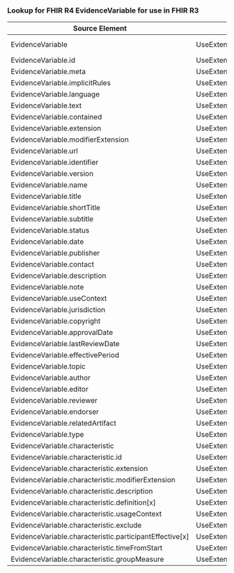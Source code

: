 ### Lookup for FHIR R4 EvidenceVariable for use in FHIR R3

| Source Element | Usage | Target |
| -------------- | ----- | ------ |
| EvidenceVariable | UseExtension | http://hl7.org/fhir/4.0/StructureDefinition/extension-EvidenceVariable |
| EvidenceVariable.id | UseExtensionFromAncestor | - |
| EvidenceVariable.meta | UseExtensionFromAncestor | - |
| EvidenceVariable.implicitRules | UseExtensionFromAncestor | - |
| EvidenceVariable.language | UseExtensionFromAncestor | - |
| EvidenceVariable.text | UseExtensionFromAncestor | - |
| EvidenceVariable.contained | UseExtensionFromAncestor | - |
| EvidenceVariable.extension | UseExtensionFromAncestor | - |
| EvidenceVariable.modifierExtension | UseExtensionFromAncestor | - |
| EvidenceVariable.url | UseExtensionFromAncestor | - |
| EvidenceVariable.identifier | UseExtensionFromAncestor | - |
| EvidenceVariable.version | UseExtensionFromAncestor | - |
| EvidenceVariable.name | UseExtensionFromAncestor | - |
| EvidenceVariable.title | UseExtensionFromAncestor | - |
| EvidenceVariable.shortTitle | UseExtensionFromAncestor | - |
| EvidenceVariable.subtitle | UseExtensionFromAncestor | - |
| EvidenceVariable.status | UseExtensionFromAncestor | - |
| EvidenceVariable.date | UseExtensionFromAncestor | - |
| EvidenceVariable.publisher | UseExtensionFromAncestor | - |
| EvidenceVariable.contact | UseExtensionFromAncestor | - |
| EvidenceVariable.description | UseExtensionFromAncestor | - |
| EvidenceVariable.note | UseExtensionFromAncestor | - |
| EvidenceVariable.useContext | UseExtensionFromAncestor | - |
| EvidenceVariable.jurisdiction | UseExtensionFromAncestor | - |
| EvidenceVariable.copyright | UseExtensionFromAncestor | - |
| EvidenceVariable.approvalDate | UseExtensionFromAncestor | - |
| EvidenceVariable.lastReviewDate | UseExtensionFromAncestor | - |
| EvidenceVariable.effectivePeriod | UseExtensionFromAncestor | - |
| EvidenceVariable.topic | UseExtensionFromAncestor | - |
| EvidenceVariable.author | UseExtensionFromAncestor | - |
| EvidenceVariable.editor | UseExtensionFromAncestor | - |
| EvidenceVariable.reviewer | UseExtensionFromAncestor | - |
| EvidenceVariable.endorser | UseExtensionFromAncestor | - |
| EvidenceVariable.relatedArtifact | UseExtensionFromAncestor | - |
| EvidenceVariable.type | UseExtensionFromAncestor | - |
| EvidenceVariable.characteristic | UseExtensionFromAncestor | - |
| EvidenceVariable.characteristic.id | UseExtensionFromAncestor | - |
| EvidenceVariable.characteristic.extension | UseExtensionFromAncestor | - |
| EvidenceVariable.characteristic.modifierExtension | UseExtensionFromAncestor | - |
| EvidenceVariable.characteristic.description | UseExtensionFromAncestor | - |
| EvidenceVariable.characteristic.definition[x] | UseExtensionFromAncestor | - |
| EvidenceVariable.characteristic.usageContext | UseExtensionFromAncestor | - |
| EvidenceVariable.characteristic.exclude | UseExtensionFromAncestor | - |
| EvidenceVariable.characteristic.participantEffective[x] | UseExtensionFromAncestor | - |
| EvidenceVariable.characteristic.timeFromStart | UseExtensionFromAncestor | - |
| EvidenceVariable.characteristic.groupMeasure | UseExtensionFromAncestor | - |
